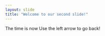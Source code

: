 ```yaml
---
layout: slide
title: "Welcome to our second slide!"
---
```

The time is now
Use the left arrow to go back!
